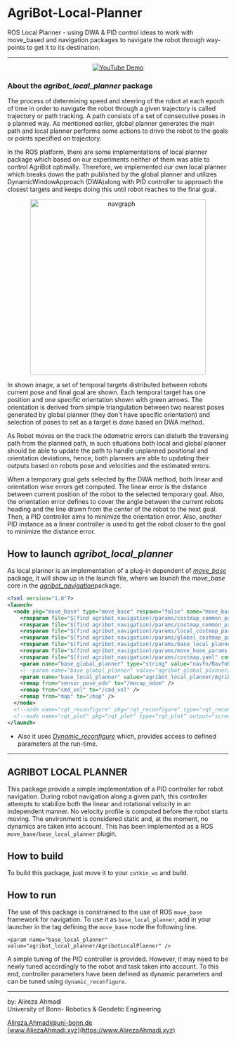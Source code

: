 # AgriBot-Local-Planner
ROS Local Planner - using DWA &amp; PID control ideas to work with move_based and navigation packages to navigate the robot through way-points to get it to its destination.

---

<div align="center">
	
[![YouTube Demo](https://i.ytimg.com/vi/xCAXH3JesxI/hqdefault.jpg?sqp=-oaymwEcCNACELwBSFXyq4qpAw4IARUAAIhCGAFwAcABBg==&rs=AOn4CLCFFxCfnfzCYNFxZ7B5xpcuLslKcA)](https://www.youtube.com/watch?v=xCAXH3JesxI&t=22s)
	
	
</div>

### About the *agribot_local_planner* package
The process of determining speed and steering of the robot at each epoch of time in order to navigate the robot through a given trajectory is called trajectory or path tracking. A path consists of a set of consecutive poses in a planned way. As mentioned earlier, global planner generates the main path and local planner performs some actions to drive the robot to the goals or points specified on trajectory. 

In the ROS platform, there are some implementations of local planner package which based on our experiments neither of them was able to control AgriBot optimally. Therefore, we implemented our own local planner which breaks down the path published by the global planner and utilizes DynamicWindowApproach (DWA)along with PID controller to approach the closest targets and keeps doing this until robot reaches to the final goal. 

<div align="center">
	<img src="images/alp.png" alt="navgraph" width="400" title="navgraph"/>
</div>

In shown image, a set of temporal targets distributed between robots current pose and final goal are shown. Each temporal target has one position and one specific orientation shown with green arrows. The orientation is derived from simple triangulation between two nearest poses generated by global planner (they don't have specific orientation) and selection of poses to set as a target is done based on DWA method. 

As Robot moves on the track the odometric errors can disturb the traversing path from the planned path, in such situations both local and global planner should be able to update the path to handle unplanned positional and orientation deviations, hence, both planners are able to updating their outputs based on robots pose and velocities and the estimated errors.

When a temporary goal gets selected by the DWA method, both linear and orientation wise errors get computed. The linear error is the distance between current position of the robot to the selected temporary goal. Also, the orientation error defines to cover the angle between the current robots heading and the line drawn from the center of the robot to the next goal. Then, a PID controller aims to minimize the orientation error. Also, another PID instance as a linear controller is used to get the robot closer to the goal to minimize the distance error. 

## How to launch *agribot_local_planner*
As local planner is an implementation of a plug-in dependent of [*move_base*](http://wiki.ros.org/move_base) package, it will show up in the launch file, where we launch the *move_base* core in the [*agribot_navigation*](https://gitlab.igg.uni-bonn.de/nived/mp-agribot/blob/master/doc/api/agribot_navigation.md)package.

```xml
<?xml version="1.0"?>
<launch>
  <node pkg="move_base" type="move_base" respawn="false" name="move_base"  output="screen">
    <rosparam file="$(find agribot_navigation)/params/costmap_common_params.yaml" command="load" ns="global_costmap" />
    <rosparam file="$(find agribot_navigation)/params/costmap_common_params.yaml" command="load" ns="local_costmap" />
    <rosparam file="$(find agribot_navigation)/params/local_costmap_params.yaml" command="load" />
    <rosparam file="$(find agribot_navigation)/params/global_costmap_params.yaml" command="load" />
    <rosparam file="$(find agribot_navigation)/params/base_local_planner_params.yaml" command="load" />
    <rosparam file="$(find agribot_navigation)/params/move_base_params.yaml" command="load" />
    <rosparam file="$(find agribot_navigation)/params/costmap.yaml" command="load" ns="/costmap_node/costmap" />
    <param name="base_global_planner" type="string" value="navfn/NavfnROS"/>
    <!--param name="base_global_planner" value="agribot_global_planner/AgribotGlobalPlanner"/-->
    <param name="base_local_planner" value="agribot_local_planner/AgribotLocalPlanner"/>
    <remap from="sensor_pose_odo" to="/mocap_odom" />
    <remap from="cmd_vel" to="/cmd_vel" />
    <remap from="map" to="/map" />
  </node>
  <!--node name="rqt_reconfigure" pkg="rqt_reconfigure" type="rqt_reconfigure" output="screen"/-->
  <!--node name="rqt_plot" pkg="rqt_plot" type="rqt_plot" output="screen"/-->
</launch>
```

* Also it uses [*Dynamic_reconfigure*](http://wiki.ros.org/dynamic_reconfigure) which, provides access to defined parameters at the run-time. 

--- 


## AGRIBOT LOCAL PLANNER #

This package provide a simple implementation of a PID controller for robot
navigation. During robot navigation along a given path, this controller attempts
to stabilize both the linear and rotational velocity in an independent manner.
No velocity profile is computed before the robot starts moving. The environment
is considered static and, at the moment, no dynamics are taken into account.
This has been implemented as a ROS `move_base/base_local_planner` plugin.

## How to build ##

To build this package, just move it to your `catkin_ws` and build.

## How to run ##

The use of this package is constrained to the use of ROS `move_base` framework
for navigation. To use it as `base_local_planner`, add in your launcher in the
tag defining the `move_base` node the following line.
```
<param name="base_local_planner" value="agribot_local_planner/AgribotLocalPlanner" />
```
A simple tuning of the PID controller is provided. However, it may need to be
newly tuned accordingly to the robot and task taken into account. To this end,
controller parameters have been defined as dynamic parameters and can be tuned
using `dynamic_reconfigure`.

--- 
 by: Alireza Ahmadi                                     
 University of Bonn- Robotics & Geodetic Engineering
 
 Alireza.Ahmadi@uni-bonn.de                             
 [www.AliezaAhmadi.xyz](https://www.AlirezaAhmadi.xyz)



